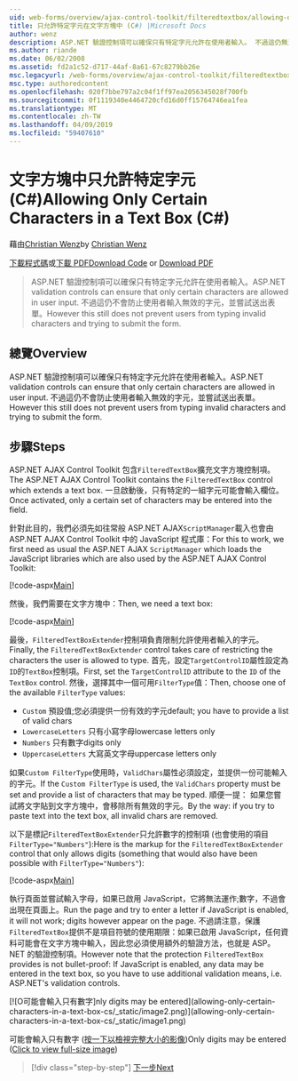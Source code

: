 ```yaml
---
uid: web-forms/overview/ajax-control-toolkit/filteredtextbox/allowing-only-certain-characters-in-a-text-box-cs
title: 只允許特定字元在文字方塊中 (C#) |Microsoft Docs
author: wenz
description: ASP.NET 驗證控制項可以確保只有特定字元允許在使用者輸入。 不過這仍無法防止使用者輸入不正確...
ms.author: riande
ms.date: 06/02/2008
ms.assetid: fd2a1c52-d717-44af-8a61-67c8279bb26e
msc.legacyurl: /web-forms/overview/ajax-control-toolkit/filteredtextbox/allowing-only-certain-characters-in-a-text-box-cs
msc.type: authoredcontent
ms.openlocfilehash: 020f7bbe797a2c04f1ff97ea2056345028f700fb
ms.sourcegitcommit: 0f1119340e4464720cfd16d0ff15764746ea1fea
ms.translationtype: MT
ms.contentlocale: zh-TW
ms.lasthandoff: 04/09/2019
ms.locfileid: "59407610"
---
```

# <a name="allowing-only-certain-characters-in-a-text-box-c"></a><span data-ttu-id="d1a0e-104">文字方塊中只允許特定字元 (C#)</span><span class="sxs-lookup"><span data-stu-id="d1a0e-104">Allowing Only Certain Characters in a Text Box (C#)</span></span>

<span data-ttu-id="d1a0e-105">藉由[Christian Wenz](https://github.com/wenz)</span><span class="sxs-lookup"><span data-stu-id="d1a0e-105">by [Christian Wenz](https://github.com/wenz)</span></span>

<span data-ttu-id="d1a0e-106">[下載程式碼](http://download.microsoft.com/download/4/c/2/4c2def7a-0d23-4055-91f9-1f18504167d7/FilteredTextBox0.cs.zip)或[下載 PDF](http://download.microsoft.com/download/b/6/a/b6ae89ee-df69-4c87-9bfb-ad1eb2b23373/filteredtextbox0CS.pdf)</span><span class="sxs-lookup"><span data-stu-id="d1a0e-106">[Download Code](http://download.microsoft.com/download/4/c/2/4c2def7a-0d23-4055-91f9-1f18504167d7/FilteredTextBox0.cs.zip) or [Download PDF](http://download.microsoft.com/download/b/6/a/b6ae89ee-df69-4c87-9bfb-ad1eb2b23373/filteredtextbox0CS.pdf)</span></span>

> <span data-ttu-id="d1a0e-107">ASP.NET 驗證控制項可以確保只有特定字元允許在使用者輸入。</span><span class="sxs-lookup"><span data-stu-id="d1a0e-107">ASP.NET validation controls can ensure that only certain characters are allowed in user input.</span></span> <span data-ttu-id="d1a0e-108">不過這仍不會防止使用者輸入無效的字元，並嘗試送出表單。</span><span class="sxs-lookup"><span data-stu-id="d1a0e-108">However this still does not prevent users from typing invalid characters and trying to submit the form.</span></span>


## <a name="overview"></a><span data-ttu-id="d1a0e-109">總覽</span><span class="sxs-lookup"><span data-stu-id="d1a0e-109">Overview</span></span>

<span data-ttu-id="d1a0e-110">ASP.NET 驗證控制項可以確保只有特定字元允許在使用者輸入。</span><span class="sxs-lookup"><span data-stu-id="d1a0e-110">ASP.NET validation controls can ensure that only certain characters are allowed in user input.</span></span> <span data-ttu-id="d1a0e-111">不過這仍不會防止使用者輸入無效的字元，並嘗試送出表單。</span><span class="sxs-lookup"><span data-stu-id="d1a0e-111">However this still does not prevent users from typing invalid characters and trying to submit the form.</span></span>

## <a name="steps"></a><span data-ttu-id="d1a0e-112">步驟</span><span class="sxs-lookup"><span data-stu-id="d1a0e-112">Steps</span></span>

<span data-ttu-id="d1a0e-113">ASP.NET AJAX Control Toolkit 包含`FilteredTextBox`擴充文字方塊控制項。</span><span class="sxs-lookup"><span data-stu-id="d1a0e-113">The ASP.NET AJAX Control Toolkit contains the `FilteredTextBox` control which extends a text box.</span></span> <span data-ttu-id="d1a0e-114">一旦啟動後，只有特定的一組字元可能會輸入欄位。</span><span class="sxs-lookup"><span data-stu-id="d1a0e-114">Once activated, only a certain set of characters may be entered into the field.</span></span>

<span data-ttu-id="d1a0e-115">針對此目的，我們必須先如往常般 ASP.NET AJAX`ScriptManager`載入也會由 ASP.NET AJAX Control Toolkit 中的 JavaScript 程式庫：</span><span class="sxs-lookup"><span data-stu-id="d1a0e-115">For this to work, we first need as usual the ASP.NET AJAX `ScriptManager` which loads the JavaScript libraries which are also used by the ASP.NET AJAX Control Toolkit:</span></span>

[!code-aspx[Main](allowing-only-certain-characters-in-a-text-box-cs/samples/sample1.aspx)]

<span data-ttu-id="d1a0e-116">然後，我們需要在文字方塊中：</span><span class="sxs-lookup"><span data-stu-id="d1a0e-116">Then, we need a text box:</span></span>

[!code-aspx[Main](allowing-only-certain-characters-in-a-text-box-cs/samples/sample2.aspx)]

<span data-ttu-id="d1a0e-117">最後，`FilteredTextBoxExtender`控制項負責限制允許使用者輸入的字元。</span><span class="sxs-lookup"><span data-stu-id="d1a0e-117">Finally, the `FilteredTextBoxExtender` control takes care of restricting the characters the user is allowed to type.</span></span> <span data-ttu-id="d1a0e-118">首先，設定`TargetControlID`屬性設定為`ID`的`TextBox`控制項。</span><span class="sxs-lookup"><span data-stu-id="d1a0e-118">First, set the `TargetControlID` attribute to the `ID` of the `TextBox` control.</span></span> <span data-ttu-id="d1a0e-119">然後，選擇其中一個可用`FilterType`值：</span><span class="sxs-lookup"><span data-stu-id="d1a0e-119">Then, choose one of the available `FilterType` values:</span></span>

- `Custom` <span data-ttu-id="d1a0e-120">預設值;您必須提供一份有效的字元</span><span class="sxs-lookup"><span data-stu-id="d1a0e-120">default; you have to provide a list of valid chars</span></span>
- `LowercaseLetters` <span data-ttu-id="d1a0e-121">只有小寫字母</span><span class="sxs-lookup"><span data-stu-id="d1a0e-121">lowercase letters only</span></span>
- `Numbers` <span data-ttu-id="d1a0e-122">只有數字</span><span class="sxs-lookup"><span data-stu-id="d1a0e-122">digits only</span></span>
- `UppercaseLetters` <span data-ttu-id="d1a0e-123">大寫英文字母</span><span class="sxs-lookup"><span data-stu-id="d1a0e-123">uppercase letters only</span></span>

<span data-ttu-id="d1a0e-124">如果`Custom FilterType`使用時，`ValidChars`屬性必須設定，並提供一份可能輸入的字元。</span><span class="sxs-lookup"><span data-stu-id="d1a0e-124">If the `Custom FilterType` is used, the `ValidChars` property must be set and provide a list of characters that may be typed.</span></span> <span data-ttu-id="d1a0e-125">順便一提： 如果您嘗試將文字貼到文字方塊中，會移除所有無效的字元。</span><span class="sxs-lookup"><span data-stu-id="d1a0e-125">By the way: if you try to paste text into the text box, all invalid chars are removed.</span></span>

<span data-ttu-id="d1a0e-126">以下是標記`FilteredTextBoxExtender`只允許數字的控制項 (也會使用的項目`FilterType="Numbers"`):</span><span class="sxs-lookup"><span data-stu-id="d1a0e-126">Here is the markup for the `FilteredTextBoxExtender` control that only allows digits (something that would also have been possible with `FilterType="Numbers"`):</span></span>

[!code-aspx[Main](allowing-only-certain-characters-in-a-text-box-cs/samples/sample3.aspx)]

<span data-ttu-id="d1a0e-127">執行頁面並嘗試輸入字母，如果已啟用 JavaScript，它將無法運作;數字，不過會出現在頁面上。</span><span class="sxs-lookup"><span data-stu-id="d1a0e-127">Run the page and try to enter a letter if JavaScript is enabled, it will not work; digits however appear on the page.</span></span> <span data-ttu-id="d1a0e-128">不過請注意，保護`FilteredTextBox`提供不是項目符號的使用期限：如果已啟用 JavaScript，任何資料可能會在文字方塊中輸入，因此您必須使用額外的驗證方法，也就是 ASP。NET 的驗證控制項。</span><span class="sxs-lookup"><span data-stu-id="d1a0e-128">However note that the protection `FilteredTextBox` provides is not bullet-proof: If JavaScript is enabled, any data may be entered in the text box, so you have to use additional validation means, i.e. ASP.NET's validation controls.</span></span>


[![O<span data-ttu-id="d1a0e-129">可能會輸入只有數字]</span><span class="sxs-lookup"><span data-stu-id="d1a0e-129">nly digits may be entered]</span></span>(allowing-only-certain-characters-in-a-text-box-cs/_static/image2.png)](allowing-only-certain-characters-in-a-text-box-cs/_static/image1.png)

<span data-ttu-id="d1a0e-130">可能會輸入只有數字 ([按一下以檢視完整大小的影像](allowing-only-certain-characters-in-a-text-box-cs/_static/image3.png))</span><span class="sxs-lookup"><span data-stu-id="d1a0e-130">Only digits may be entered ([Click to view full-size image](allowing-only-certain-characters-in-a-text-box-cs/_static/image3.png))</span></span>

> [!div class="step-by-step"]
> [<span data-ttu-id="d1a0e-131">下一步</span><span class="sxs-lookup"><span data-stu-id="d1a0e-131">Next</span></span>](allowing-only-certain-characters-in-a-text-box-vb.md)
